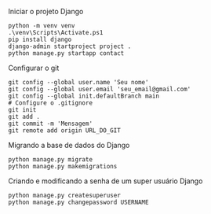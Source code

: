 Iniciar o projeto Django

```
python -m venv venv
.\venv\Scripts\Activate.ps1
pip install django
django-admin startproject project .
python manage.py startapp contact
```

Configurar o git

```
git config --global user.name 'Seu nome'
git config --global user.email 'seu_email@gmail.com'
git config --global init.defaultBranch main
# Configure o .gitignore
git init
git add .
git commit -m 'Mensagem'
git remote add origin URL_DO_GIT
```
Migrando a base de dados do Django

```
python manage.py migrate
python manage.py makemigrations
```

Criando e modificando a senha de um super usuário Django

```
python manage.py createsuperuser
python manage.py changepassword USERNAME
```